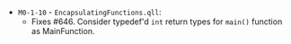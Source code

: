 - `M0-1-10` - `EncapsulatingFunctions.qll`:
  - Fixes #646. Consider typedef'd `int` return types for `main()` function as MainFunction.
